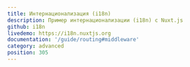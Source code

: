 ```yaml
---
title: Интернационализация (i18n)
description: Пример интернационализации (i18n) с Nuxt.js
github: i18n
livedemo: https://i18n.nuxtjs.org
documentation: '/guide/routing#middleware'
category: advanced
position: 305
---
```

